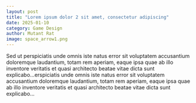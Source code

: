 ```yaml
---
layout: post
title: "Lorem ipsum dolor 2 sit amet, consectetur adipiscing"
date: 2025-01-10
category: Game Design
author: Mutant Rat
image: space_arrow1.png
---
```


Sed ut perspiciatis unde omnis iste natus error sit voluptatem accusantium doloremque laudantium, totam rem aperiam, eaque ipsa quae ab illo inventore veritatis et quasi architecto beatae vitae dicta sunt explicabo...erspiciatis unde omnis iste natus error sit voluptatem accusantium doloremque laudantium, totam rem aperiam, eaque ipsa quae ab illo inventore veritatis et quasi architecto beatae vitae dicta sunt explicabo...